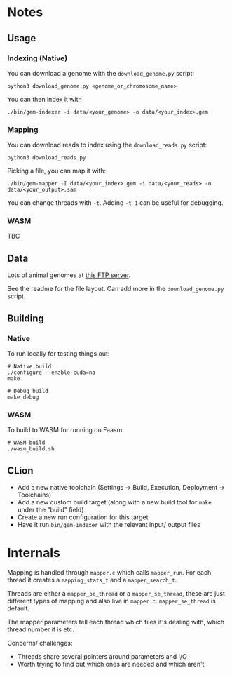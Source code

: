 # Notes

## Usage

### Indexing (Native)

You can download a genome with the `download_genome.py` script:

```
python3 download_genome.py <genome_or_chromosome_name>
```

You can then index it with

```
./bin/gem-indexer -i data/<your_genome> -o data/<your_index>.gem
```

### Mapping

You can download reads to index using the `download_reads.py` script:

```
python3 download_reads.py
```

Picking a file, you can map it with:

```
./bin/gem-mapper -I data/<your_index>.gem -i data/<your_reads> -o data/<your_output>.sam
```

You can change threads with `-t`. Adding `-t 1` can be useful for debugging.

### WASM

TBC


## Data

Lots of animal genomes at [this FTP server](ftp://ftp-trace.ncbi.nih.gov/genomes/).

See the readme for the file layout. Can add more in the `download_genome.py` script.

## Building

### Native

To run locally for testing things out:

```
# Native build
./configure --enable-cuda=no
make

# Debug build
make debug
```

### WASM

To build to WASM for running on Faasm:

```
# WASM build
./wasm_build.sh
```

## CLion

- Add a new native toolchain (Settings -> Build, Execution, Deployment -> Toolchains)
- Add a new custom build target (along with a new build tool for `make` under the "build" field)
- Create a new run configuration for this target
- Have it run `bin/gem-indexer` with the relevant input/ output files

# Internals

Mapping is handled through `mapper.c` which calls `mapper_run`. For each thread it creates a
`mapping_stats_t` and a `mapper_search_t`.

Threads are either a `mapper_pe_thread` or a `mapper_se_thread`, these are just different
types of mapping and also live in `mapper.c`. `mapper_se_thread` is default.

The mapper parameters tell each thread which files it's dealing with, which thread number
it is etc.

Concerns/ challenges:

- Threads share several pointers around parameters and I/O
- Worth trying to find out which ones are needed and which aren't
